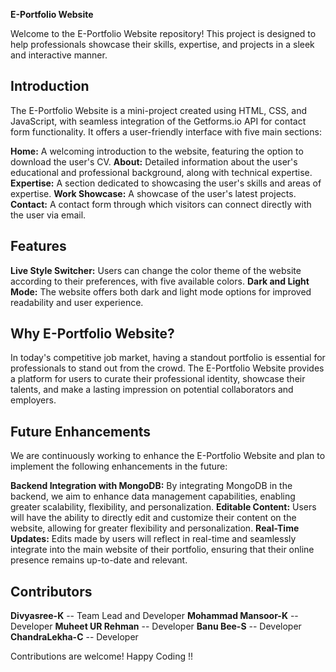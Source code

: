 **E-Portfolio Website**

Welcome to the E-Portfolio Website repository! This project is designed to help professionals showcase their skills, expertise, and projects in a sleek and interactive manner.

## Introduction
The E-Portfolio Website is a mini-project created using HTML, CSS, and JavaScript, with seamless integration of the Getforms.io API for contact form functionality. It offers a user-friendly interface with five main sections:

**Home:** A welcoming introduction to the website, featuring the option to download the user's CV.
**About:** Detailed information about the user's educational and professional background, along with technical expertise.
**Expertise:** A section dedicated to showcasing the user's skills and areas of expertise.
**Work Showcase:** A showcase of the user's latest projects.
**Contact:** A contact form through which visitors can connect directly with the user via email.


## Features

**Live Style Switcher:** Users can change the color theme of the website according to their preferences, with five available colors.
**Dark and Light Mode:** The website offers both dark and light mode options for improved readability and user experience.

## Why E-Portfolio Website?
In today's competitive job market, having a standout portfolio is essential for professionals to stand out from the crowd. The E-Portfolio Website provides a platform for users to curate their professional identity, showcase their talents, and make a lasting impression on potential collaborators and employers.

## Future Enhancements
We are continuously working to enhance the E-Portfolio Website and plan to implement the following enhancements in the future:

**Backend Integration with MongoDB:** By integrating MongoDB in the backend, we aim to enhance data management capabilities, enabling greater scalability, flexibility, and personalization.
**Editable Content:** Users will have the ability to directly edit and customize their content on the website, allowing for greater flexibility and personalization.
**Real-Time Updates:** Edits made by users will reflect in real-time and seamlessly integrate into the main website of their portfolio, ensuring that their online presence remains up-to-date and relevant.


## Contributors

**Divyasree-K** -- Team Lead and Developer
**Mohammad Mansoor-K** -- Developer
**Muheet UR Rehman** -- Developer
**Banu Bee-S** -- Developer
**ChandraLekha-C** -- Developer


Contributions are welcome!
Happy Coding !!
